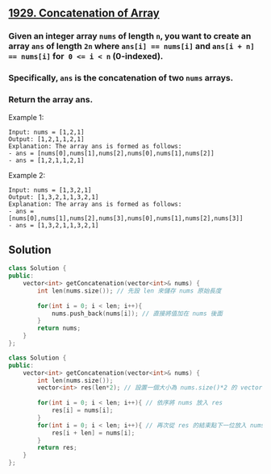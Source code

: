 ## [1929. Concatenation of Array](https://leetcode.com/problems/concatenation-of-array/)

### Given an integer array `nums` of length `n`, you want to create an array `ans` of length `2n` where `ans[i] == nums[i]` and `ans[i + n] == nums[i]` for` 0 <= i < n` (0-indexed).
### Specifically, `ans` is the concatenation of two `nums` arrays.
### Return the array ans.

Example 1:
```
Input: nums = [1,2,1]
Output: [1,2,1,1,2,1]
Explanation: The array ans is formed as follows:
- ans = [nums[0],nums[1],nums[2],nums[0],nums[1],nums[2]]
- ans = [1,2,1,1,2,1]
```

Example 2:
```
Input: nums = [1,3,2,1]
Output: [1,3,2,1,1,3,2,1]
Explanation: The array ans is formed as follows:
- ans = [nums[0],nums[1],nums[2],nums[3],nums[0],nums[1],nums[2],nums[3]]
- ans = [1,3,2,1,1,3,2,1]
```


## Solution
```c++
class Solution {
public:
    vector<int> getConcatenation(vector<int>& nums) {
        int len(nums.size()); // 先設 len 來儲存 nums 原始長度
        
        for(int i = 0; i < len; i++){
            nums.push_back(nums[i]); // 直接將值加在 nums 後面
        }
        return nums;
    }
};
```

```c++
class Solution {
public:
    vector<int> getConcatenation(vector<int>& nums) {
        int len(nums.size());
        vector<int> res(len*2); // 設置一個大小為 nums.size()*2 的 vector
        
        for(int i = 0; i < len; i++){ // 依序將 nums 放入 res
            res[i] = nums[i];
        }
        for(int i = 0; i < len; i++){ // 再次從 res 的結束點下一位放入 nums
            res[i + len] = nums[i];
        }
        return res;
    }
};
```
